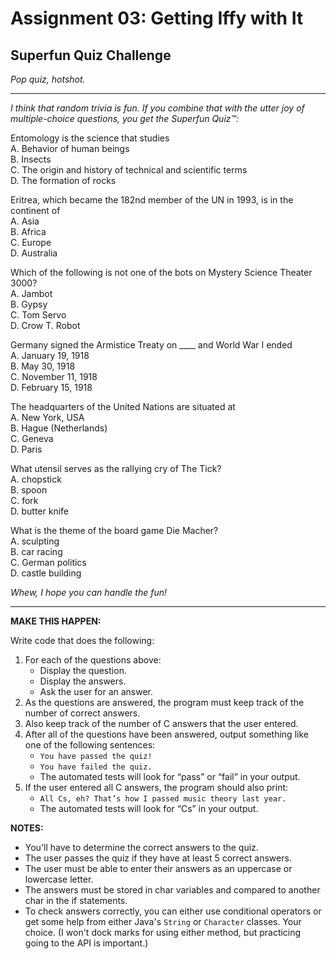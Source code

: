 # Assignment 03: Getting Iffy with It

## Superfun Quiz Challenge

_Pop quiz, hotshot._

---

_I think that random trivia is fun. If you combine that with the utter joy of multiple-choice questions, you get the Superfun Quiz™:_

Entomology is the science that studies  
A.	Behavior of human beings  
B.	Insects  
C.	The origin and history of technical and scientific terms  
D.	The formation of rocks  

Eritrea, which became the 182nd member of the UN in 1993, is in the continent of  
A.	Asia  
B.	Africa  
C.	Europe  
D.	Australia  

Which of the following is not one of the bots on Mystery Science Theater 3000?  
A.	Jambot  
B.	Gypsy  
C.	Tom Servo  
D.	Crow T. Robot  

Germany signed the Armistice Treaty on ____ and World War I ended  
A.	January 19, 1918  
B.	May 30, 1918  
C.	November 11, 1918  
D.	February 15, 1918  

The headquarters of the United Nations are situated at  
A.	New York, USA  
B.	Hague (Netherlands)  
C.	Geneva  
D.	Paris  

What utensil serves as the rallying cry of The Tick?  
A.	chopstick  
B.	spoon  
C.	fork  
D.	butter knife  

What is the theme of the board game Die Macher?  
A.	sculpting  
B.	car racing  
C.	German politics  
D.	castle building  

_Whew, I hope you can handle the fun!_

---

**MAKE THIS HAPPEN:**

Write code that does the following:

1. For each of the questions above:
    * Display the question.
    * Display the answers.
    * Ask the user for an answer.
1. As the questions are answered, the program must keep track of the number of correct answers.
1. Also keep track of the number of C answers that the user entered.
1. After all of the questions have been answered, output something like one of the following sentences:
    * `You have passed the quiz!`
    * `You have failed the quiz.`
    * The automated tests will look for “pass” or “fail” in your output.
1. If the user entered all C answers, the program should also print:
    * `All Cs, eh? That’s how I passed music theory last year.`
    * The automated tests will look for “Cs” in your output.

**NOTES:**

* You'll have to determine the correct answers to the quiz.
* The user passes the quiz if they have at least 5 correct answers.
* The user must be able to enter their answers as an uppercase or lowercase letter.
* The answers must be stored in char variables and compared to another char in the if statements.
* To check answers correctly, you can either use conditional operators or get some help from either Java's `String` or `Character` classes. Your choice. (I won't dock marks for using either method, but practicing going to the API is important.)
